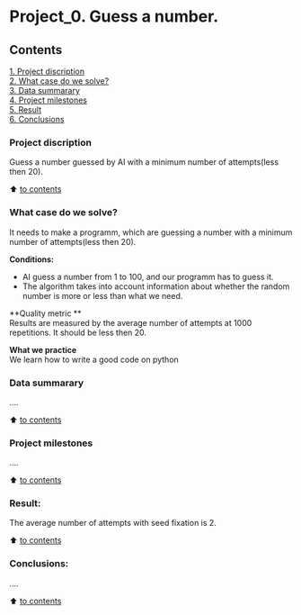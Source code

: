 # Project_0. Guess a number.

## Contents 
[1. Project discription](https://github.com/maxix63/sf_data_science/blob/main/Project_0/README.md#project-discription)  
[2. What case do we solve?](https://github.com/maxix63/sf_data_science/blob/main/Project_0/README.md#what-case-do-we-solve)  
[3. Data summarary](https://github.com/maxix63/sf_data_science/blob/main/Project_0/README.md#data-summarary)  
[4. Project milestones](https://github.com/maxix63/sf_data_science/blob/main/Project_0/README.md#project-milestones)  
[5. Result](https://github.com/maxix63/sf_data_science/blob/main/Project_0/README.md#result)    
[6. Conclusions](https://github.com/maxix63/sf_data_science/blob/main/Project_0/README.md#conclusions) 

### Project discription   
Guess a number guessed by AI with a minimum number of attempts(less then 20).

:arrow_up: [to contents](https://github.com/maxix63/sf_data_science/blob/main/Project_0/README.md#contents)


### What case do we solve?    
It needs to make a programm, which are guessing a number with a minimum number of attempts(less then 20).

**Conditions:**  
- AI guess a number from 1 to 100, and our programm has to guess it. 
- The algorithm takes into account information about whether the random number is more or less than what we need. 

**Quality metric **     
Results are measured by the average number of attempts at 1000 repetitions. It should be less then 20.

**What we practice**     
We learn how to write a good code on python


### Data summarary
....
  
:arrow_up: [to contents](https://github.com/maxix63/sf_data_science/blob/main/Project_0/README.md#contents)


### Project milestones  
....

:arrow_up: [to contents](https://github.com/maxix63/sf_data_science/blob/main/Project_0/README.md#contents)


### Result:  
The average number of attempts with seed fixation is 2.

:arrow_up: [to contents](https://github.com/maxix63/sf_data_science/blob/main/Project_0/README.md#contents)


### Conclusions:  
....

:arrow_up: [to contents](https://github.com/maxix63/sf_data_science/blob/main/Project_0/README.md#contents)
